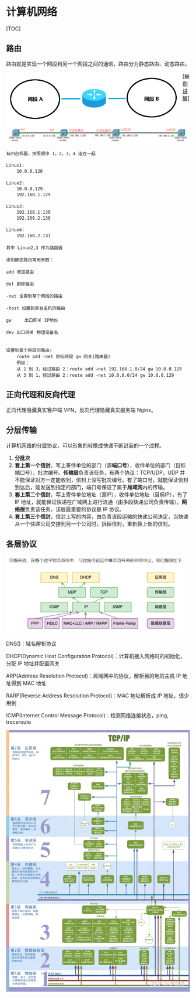 # 计算机网络

[TOC]

## 路由

路由就是实现一个网段到另一个网段之间的通信，路由分为静态路由、动态路由。

<img align="left" src="assets/image-20201014091518075.png" alt="image-20201014091518075" style="zoom:67%;" />

[[举例讲解]](https://www.cnblogs.com/ssgeek/p/9220690.html)

![image-20201014100215674](assets/image-20201014100215674.png)

```
有四台机器，按照顺序 1，2，3，4 连在一起

Linux1:
	10.0.0.128
	
Linux2:
	10.0.0.129
	192.168.1.129
	
Linux3:
	192.168.1.130
	192.168.2.130

Linux4:
	192.168.2.131

其中 Linux2,3 作为路由器

添加静态路由常用参数：

add 增加路由

del 删除路由

-net 设置到某个网段的路由

-host 设置到某台主机的路由

gw     出口网关 IP地址

dev 出口网关 物理设备名


设置到某个网段的路由:
	route add -net 目标网段 gw 网关(路由器)
	例如：
	从 1 到 3，经过路由 2：route add –net 192.168.1.0/24 gw 10.0.0.129
	从 3 到 1，经过路由 2：route add -net 10.0.0.0/24 gw 10.0.0.129
```



## 正向代理和反向代理

正向代理隐藏真实客户端 VPN，反向代理隐藏真实服务端 Nginx。





## 分层传输

计算机网络的分层协议，可以形象的转换成快递不断封装的一个过程。

1. **分批次**
2. **套上第一个信封**，写上寄件单位的部门（源**端口号**），收件单位的部门（目标端口号），批次编号。**传输层**负责该任务，有两个协议：TCP/UDP，UDP 并不能保证对方一定能收到，信封上没写批次编号。有了端口号，就能保证信封到达后，能发送到指定的部门，端口号保证了属于**局域网**内的传输。
3. **套上第二个信封**，写上寄件单位地址（源IP），收件单位地址（目标IP），有了 IP 地址，就能保证快递在广域网上进行流通（由多段快递公司负责传输）。**网络层**负责该任务，该层最重要的协议是 IP 协议。
4. **套上第三个信封**，信封上写的内容，由负责该段运输的快递公司决定，当快递从一个快递公司交接到另一个公司时，拆掉信封，重新换上新的信封。

## 各层协议

![各层协议](assets/1568689924043.png)

DNS()：域名解析协议

DHCP(Dynamic Host Configuration Protocol)：计算机接入网络时的初始化，分配 IP 地址并配置网关

ARP(Address Resolution Protocol)：局域网中的协议，解析目的地的主机 IP 地址得到 MAC 地址

RARP(Reverse Address Resolution Protocol)：MAC 地址解析成 IP 地址，很少用到

ICMP(Internet Control Message Protocol)：检测网络连接状态，ping, traceroute

![image-20210716085709776](assets/image-20210716085709776.png)